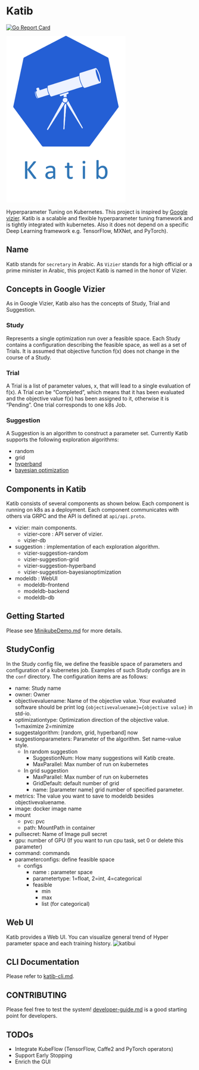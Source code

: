 # Katib

[![Go Report Card](https://goreportcard.com/badge/github.com/kubeflow/katib)](https://goreportcard.com/report/github.com/kubeflow/katib)

<img src="./img/Katib_Logo.png" width="320px">

Hyperparameter Tuning on Kubernetes.
This project is inspired by [Google vizier](https://static.googleusercontent.com/media/research.google.com/ja//pubs/archive/bcb15507f4b52991a0783013df4222240e942381.pdf). Katib is a scalable and flexible hyperparameter tuning framework and is tightly integrated with kubernetes. Also it does not depend on a specific Deep Learning framework e.g. TensorFlow, MXNet, and PyTorch).

## Name

Katib stands for `secretary` in Arabic. As `Vizier` stands for a high official or a prime minister in Arabic, this project Katib is named in the honor of Vizier.

## Concepts in Google Vizier

As in Google Vizier, Katib also has the concepts of Study, Trial and Suggestion.

### Study

Represents a single optimization run over a feasible space. Each Study contains a configuration describing the feasible space, as well as a set of Trials. It is assumed that objective function f(x) does not change in the course of a Study.

### Trial

A Trial is a list of parameter values, x, that will lead to a single evaluation of f(x). A Trial can be “Completed”, which means that it has been evaluated and the objective value f(x) has been assigned to it, otherwise it is “Pending”.
One trial corresponds to one k8s Job.

### Suggestion

A Suggestion is an algorithm to construct a parameter set. Currently Katib supports the following exploration algorithms:

* random
* grid
* [hyperband](https://arxiv.org/pdf/1603.06560.pdf)
* [bayesian optimization](https://arxiv.org/pdf/1012.2599.pdf)

## Components in Katib

Katib consists of several components as shown below. Each component is running on k8s as a deployment.
Each component communicates with others via GRPC and the API is defined at `api/api.proto`.

- vizier: main components.
    - vizier-core : API server of vizier.
    - vizier-db
- suggestion : implementation of each exploration algorithm.
    - vizier-suggestion-random
    - vizier-suggestion-grid
    - vizier-suggestion-hyperband
    - vizier-suggestion-bayesianoptimization
- modeldb : WebUI
    - modeldb-frontend
    - modeldb-backend
    - modeldb-db

## Getting Started

Please see [MinikubeDemo.md](./examples/MinikubeDemo.md) for more details.

## StudyConfig

In the Study config file, we define the feasible space of parameters and configuration of a kubernetes job. Examples of such Study configs are in the `conf` directory. The configuration items are as follows:

- name: Study name
- owner: Owner
- objectivevaluename: Name of the objective value. Your evaluated software should be print log `{objectivevaluename}={objective value}` in std-io.
- optimizationtype: Optimization direction of the objective value. 1=maximize 2=minimize
- suggestalgorithm: [random, grid, hyperband] now
- suggestionparameters: Parameter of the algorithm. Set name-value style.
    - In random suggestion
        - SuggestionNum: How many suggestions will Katib create.
        - MaxParallel: Max number of run on kubernetes
    - In grid suggestion
        - MaxParallel: Max number of run on kubernetes
        - GridDefault: default number of grid
        - name: [parameter name] grid number of specified parameter.
- metrics: The value you want to save to modeldb besides objectivevaluename.
- image: docker image name
- mount
    - pvc: pvc
    - path: MountPath in container
- pullsecret: Name of Image pull secret
- gpu: number of GPU (If you want to run cpu task, set 0 or delete this parameter)
- command: commands
- parameterconfigs: define feasible space
    - configs
        - name : parameter space
        - parametertype: 1=float, 2=int, 4=categorical
        - feasible
            - min
            - max
            - list (for categorical)

## Web UI

Katib provides a Web UI.
You can visualize general trend of Hyper parameter space and each training history.
![katibui](https://user-images.githubusercontent.com/10014831/48778081-a4388b80-ed17-11e8-938b-fc59a5d2e574.gif)

## CLI Documentation

Please refer to [katib-cli.md](./docs/CLI/katib-cli.md).

## CONTRIBUTING

Please feel free to test the system! [developer-guide.md](./docs/developer-guide.md) is a good starting point for developers.

## TODOs

* Integrate KubeFlow (TensorFlow, Caffe2 and PyTorch operators)
* Support Early Stopping
* Enrich the GUI
